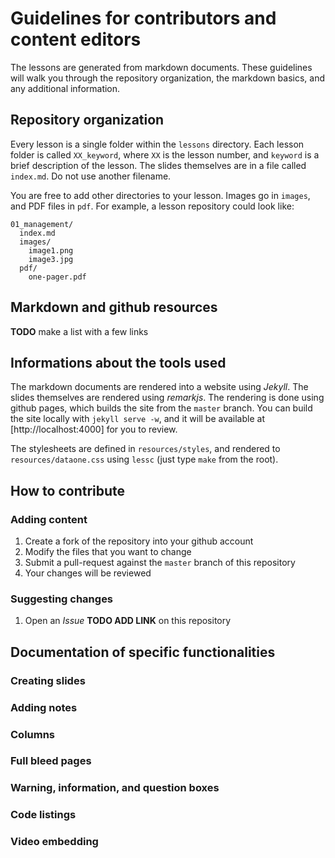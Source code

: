 # Guidelines for contributors and content editors

The lessons are generated from markdown documents. These guidelines will walk
you through the repository organization, the markdown basics, and any additional
information.

## Repository organization

Every lesson is a single folder within the `lessons` directory. Each lesson
folder is called `XX_keyword`, where `XX` is the lesson number, and `keyword` is
a brief description of the lesson. The slides themselves are in a file called
`index.md`. Do not use another filename.

You are free to add other directories to your lesson. Images go in `images`, and
PDF files in `pdf`. For example, a lesson repository could look like:

~~~
01_management/
  index.md
  images/
    image1.png
    image3.jpg
  pdf/
    one-pager.pdf
~~~

## Markdown and github resources

**TODO** make a list with a few links

## Informations about the tools used

The markdown documents are rendered into a website using *Jekyll*. The slides
themselves are rendered using *remarkjs*. The rendering is done using github
pages, which builds the site from the `master` branch. You can build the site
locally with `jekyll serve -w`, and it will be available at
[http://localhost:4000] for you to review.

The stylesheets are defined in `resources/styles`, and rendered to
`resources/dataone.css` using `lessc` (just type `make` from the root).

## How to contribute

### Adding content

1. Create a fork of the repository into your github account
2. Modify the files that you want to change
3. Submit a pull-request against the `master` branch of this repository
4. Your changes will be reviewed

### Suggesting changes

1. Open an *Issue* **TODO ADD LINK** on this repository

## Documentation of specific functionalities

### Creating slides

### Adding notes

### Columns

### Full bleed pages

### Warning, information, and question boxes

### Code listings

### Video embedding
